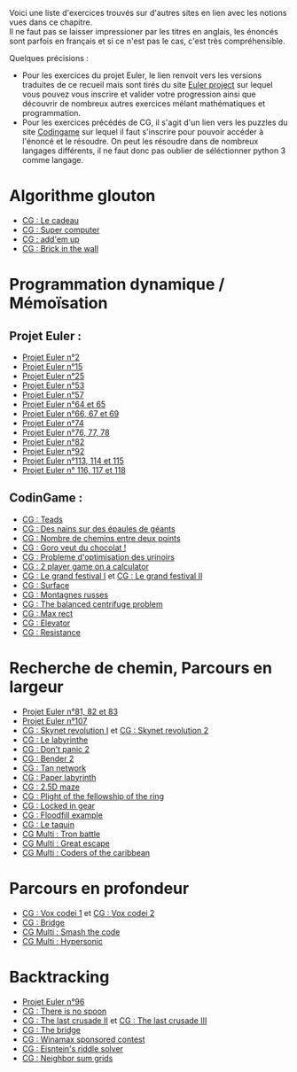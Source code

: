 Voici une liste d'exercices trouvés sur d'autres sites en lien avec les notions vues dans ce chapitre.  
Il ne faut pas se laisser impressioner par les titres en anglais, les énoncés sont parfois en français et si ce n'est pas le cas, c'est très compréhensible.

Quelques précisions : 
- Pour les exercices du projet Euler, le lien renvoit vers les versions traduites de ce recueil mais sont tirés du site [Euler project](https://projecteuler.net/) sur lequel vous pouvez vous inscrire et valider votre progression ainsi que découvrir de nombreux autres exercices mélant mathématiques et programmation.
- Pour les exercices précédés de CG, il s'agit d'un lien vers les puzzles du site [Codingame](https://www.codingame.com/) sur lequel il faut s'inscrire pour pouvoir accéder à l'énoncé et le résoudre. On peut les résoudre dans de nombreux langages différents, il ne faut donc pas oublier de séléctionner python 3 comme langage.

# Algorithme glouton

+ [CG : Le cadeau](https://www.codingame.com/training/medium/the-gift)
+ [CG : Super computer](https://www.codingame.com/training/hard/super-computer)
+ [CG : add'em up](https://www.codingame.com/training/easy/addem-up)
+ [CG : Brick in the wall](https://www.codingame.com/training/easy/brick-in-the-wall)

# Programmation dynamique / Mémoïsation

## Projet Euler :

+ [Projet Euler n°2](https://tech.io/playgrounds/1aacc9c8addbaa258cf977ebd1f7536367171/recueil-dexercices-pour-apprendre-python-au-lycee/projet-euler-n1-a-5)
+ [Projet Euler n°15](https://tech.io/playgrounds/1aacc9c8addbaa258cf977ebd1f7536367171/recueil-dexercices-pour-apprendre-python-au-lycee/projet-euler-n11-a-15)
+ [Projet Euler n°25](https://tech.io/playgrounds/1aacc9c8addbaa258cf977ebd1f7536367171/recueil-dexercices-pour-apprendre-python-au-lycee/projet-euler-n21-a-25)
+ [Projet Euler n°53](https://tech.io/playgrounds/68914ce567e09c3c5ca52d985621633467171/recueil-dexercices-pour-apprendre-python-au-lycee/projet-euler-n51-a-55)
+ [Projet Euler n°57](https://tech.io/playgrounds/68914ce567e09c3c5ca52d985621633467171/recueil-dexercices-pour-apprendre-python-au-lycee/projet-euler-n56-a-60)
+ [Projet Euler n°64 et 65](https://tech.io/playgrounds/68914ce567e09c3c5ca52d985621633467171/recueil-dexercices-pour-apprendre-python-au-lycee/projet-euler-n61-a-65)
+ [Projet Euler n°66, 67 et 69](https://tech.io/playgrounds/68914ce567e09c3c5ca52d985621633467171/recueil-dexercices-pour-apprendre-python-au-lycee/projet-euler-n66-a-70)
+ [Projet Euler n°74](https://tech.io/playgrounds/68914ce567e09c3c5ca52d985621633467171/recueil-dexercices-pour-apprendre-python-au-lycee/projet-euler-n71-a-75)
+ [Projet Euler n°76, 77, 78](https://tech.io/playgrounds/68914ce567e09c3c5ca52d985621633467171/recueil-dexercices-pour-apprendre-python-au-lycee/projet-euler-n76-a-80)
+ [Projet Euler n°82](https://tech.io/playgrounds/68914ce567e09c3c5ca52d985621633467171/recueil-dexercices-pour-apprendre-python-au-lycee/projet-euler-n81-a-85)
+ [Projet Euler n°92](https://tech.io/playgrounds/68914ce567e09c3c5ca52d985621633467171/recueil-dexercices-pour-apprendre-python-au-lycee/projet-euler-n91-a-95)
+ [Projet Euler n°113, 114 et 115](https://tech.io/playgrounds/6188af6b7ef70dd2cd375923018d100667171/recueil-dexercices-pour-apprendre-python-au-lycee/projet-euler-n111-a-115)
+ [Projet Euler n° 116, 117 et 118](https://tech.io/playgrounds/6188af6b7ef70dd2cd375923018d100667171/recueil-dexercices-pour-apprendre-python-au-lycee/projet-euler-n116-a-120)

## CodinGame :

+ [CG : Teads](https://www.codingame.com/training/medium/teads-sponsored-contest)
+ [CG : Des nains sur des épaules de géants](https://www.codingame.com/training/medium/dwarfs-standing-on-the-shoulders-of-giants)
+ [CG : Nombre de chemins entre deux points](https://www.codingame.com/training/medium/number-of-paths-between-2-points)
+ [CG : Goro veut du chocolat !](https://www.codingame.com/training/medium/goro-want-chocolate)
+ [CG : Probleme d'optimisation des urinoirs](https://www.codingame.com/training/medium/the-optimal-urinal-problem)
+ [CG : 2 player game on a calculator](https://www.codingame.com/training/medium/2-player-game-on-a-calculator)
+ [CG : Le grand festival I](https://www.codingame.com/training/medium/the-grand-festival---i) et [CG : Le grand festival II](https://www.codingame.com/training/medium/the-grand-festival---ii)
+ [CG : Surface](https://www.codingame.com/training/hard/surface)
+ [CG : Montagnes russes](https://www.codingame.com/training/hard/roller-coaster)
+ [CG : The balanced centrifuge problem](https://www.codingame.com/training/hard/the-balanced-centrifuge-problem)
+ [CG : Max rect](https://www.codingame.com/training/hard/max-rect)
+ [CG : Elevator](https://www.codingame.com/training/hard/elevator)
+ [CG : Resistance](https://www.codingame.com/training/expert/the-resistance)




# Recherche de chemin, Parcours en largeur

+ [Projet Euler n°81, 82 et 83](https://tech.io/playgrounds/68914ce567e09c3c5ca52d985621633467171/recueil-dexercices-pour-apprendre-python-au-lycee/projet-euler-n81-a-85)
+ [Projet Euler n°107](https://tech.io/playgrounds/6188af6b7ef70dd2cd375923018d100667171/recueil-dexercices-pour-apprendre-python-au-lycee/projet-euler-n106-a-110)
+ [CG : Skynet revolution I](https://www.codingame.com/training/medium/skynet-revolution-episode-1) et [CG : Skynet revolution 2](https://www.codingame.com/training/hard/skynet-revolution-episode-2)
+ [CG : Le labyrinthe](https://www.codingame.com/training/hard/the-labyrinth)
+ [CG : Don't panic 2](https://www.codingame.com/training/hard/don't-panic-episode-2)
+ [CG : Bender 2](https://www.codingame.com/training/hard/bender-episode-2)
+ [CG : Tan network](https://www.codingame.com/training/hard/tan-network)
+ [CG : Paper labyrinth](https://www.codingame.com/training/medium/paper-labyrinth)
+ [CG : 2.5D maze](https://www.codingame.com/training/medium/2-5d-maze)
+ [CG : Plight of the fellowship of the ring](https://www.codingame.com/training/medium/plight-of-the-fellowship-of-the-ring)
+ [CG : Locked in gear](https://www.codingame.com/training/medium/locked-in-gear)
+ [CG : Floodfill example](https://www.codingame.com/training/medium/flood-fill-example)
+ [CG : Le taquin](https://www.codingame.com/training/hard/11-puzzle)
+ [CG Multi : Tron battle](https://www.codingame.com/multiplayer/bot-programming/tron-battle)
+ [CG Multi : Great escape](https://www.codingame.com/multiplayer/bot-programming/great-escape)
+ [CG Multi : Coders of the caribbean](https://www.codingame.com/multiplayer/bot-programming/coders-of-the-caribbean)

# Parcours en profondeur

+ [CG : Vox codei 1](https://www.codingame.com/training/hard/vox-codei-episode-1) et [CG : Vox codei 2](https://www.codingame.com/training/expert/vox-codei-episode-2)
+ [CG : Bridge](https://www.codingame.com/training/hard/the-bridge-episode-2)
+ [CG Multi : Smash the code](https://www.codingame.com/multiplayer/bot-programming/smash-the-code)
+ [CG Multi : Hypersonic](https://www.codingame.com/multiplayer/bot-programming/hypersonic)

# Backtracking

+ [Projet Euler n°96](https://tech.io/playgrounds/68914ce567e09c3c5ca52d985621633467171/recueil-dexercices-pour-apprendre-python-au-lycee/projet-euler-n96-a-100)
+ [CG : There is no spoon](https://www.codingame.com/training/hard/there-is-no-spoon-episode-2)
+ [CG : The last crusade II](https://www.codingame.com/training/hard/the-last-crusade-episode-2) et [CG : The last crusade III](https://www.codingame.com/training/expert/the-last-crusade-episode-3)
+ [CG : The bridge](https://www.codingame.com/training/hard/the-bridge-episode-2)
+ [CG : Winamax sponsored contest](https://www.codingame.com/training/hard/winamax-sponsored-contest)
+ [CG : Eisntein's riddle solver](https://www.codingame.com/training/hard/einsteins-riddle-solver)
+ [CG : Neighbor sum grids](https://www.codingame.com/training/hard/neighbor-sum-grids)

